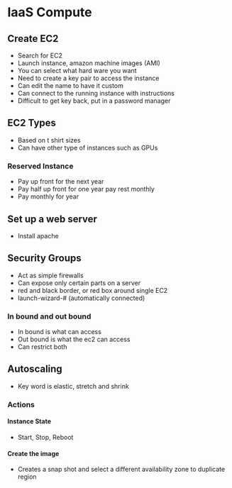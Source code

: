 # IaaS Compute

## Create EC2
* Search for EC2
* Launch instance, amazon machine images (AMI)
* You can select what hard ware you want
* Need to create a key pair to access the instance
* Can edit the name to have it custom
* Can connect to the running instance with instructions
* Difficult to get key back, put in a password manager

## EC2 Types
* Based on t shirt sizes
* Can have other type of instances such as GPUs

### Reserved Instance
* Pay up front for the next year
* Pay half up front for one year pay rest monthly
* Pay monthly for year

## Set up a web server
* Install apache

## Security Groups
* Act as simple firewalls
* Can expose only certain parts on a server
* red and black border, or red box around single EC2
* launch-wizard-# (automatically connected)

### In bound and out bound
* In bound is what can access
* Out bound is what the ec2 can access
* Can restrict both

## Autoscaling
* Key word is elastic, stretch and shrink

### Actions

#### Instance State
* Start, Stop, Reboot

#### Create the image
* Creates a snap shot and select a different availability zone to duplicate region
